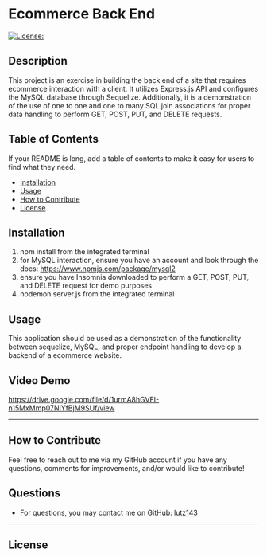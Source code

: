 # Ecommerce Back End

[![License: ](https://img.shields.io/badge/License--blue.svg)](https://opensource.org/licenses/)

## Description
This project is an exercise in building the back end of a site that requires ecommerce interaction with a client. It utilizes Express.js API and configures the MySQL database through Sequelize. Additionally, it is a demonstration of the use of one to one and one to many SQL join associations for proper data handling to perform GET, POST, PUT, and DELETE requests.

## Table of Contents

If your README is long, add a table of contents to make it easy for users to find what they need.
    
- [Installation](#installation)
- [Usage](#usage)
- [How to Contribute](#how-to-contribute)
- [License](#license)

## Installation
1. npm install from the integrated terminal
2. for MySQL interaction, ensure you have an account and look through the docs: https://www.npmjs.com/package/mysql2
3. ensure you have Insomnia downloaded to perform a GET, POST, PUT, and DELETE request for demo purposes
4. nodemon server.js from the integrated terminal

## Usage
This application should be used as a demonstration of the functionality between sequelize, MySQL, and proper endpoint handling to develop a backend of a ecommerce website.

## Video Demo
https://drive.google.com/file/d/1urmA8hGVFI-n15MxMmp07NlYfBjM9SUf/view

---

## How to Contribute
Feel free to reach out to me via my GitHub account if you have any questions, comments for improvements, and/or would like to contribute!



## Questions
* For questions, you may contact me on GitHub: [lutz143](https://github.com/lutz143)

---

## License
